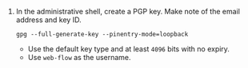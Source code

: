 1. In the administrative shell, create a PGP key. Make note of the email address and key ID.

    ```bash{:copy}
    gpg --full-generate-key --pinentry-mode=loopback
    ```
    
    - Use the default key type and at least `4096` bits with no expiry. 
    - Use `web-flow` as the username. 
